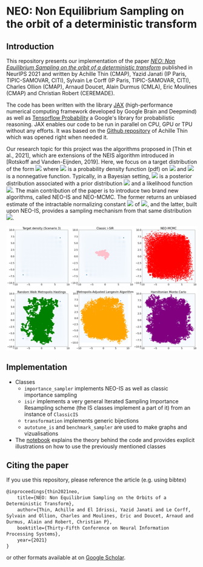 # NEO: Non Equilibrium Sampling on the orbit of a deterministic transform

## Introduction

This repository presents our implementation of the paper [*NEO: Non Equilibrium Sampling on the orbit of a deterministic transform*](https://arxiv.org/abs/2103.10943) published in NeurIPS 2021 and written by Achille Thin (CMAP), Yazid Janati (IP Paris, TIPIC-SAMOVAR, CITI), Sylvain Le Corff (IP Paris, TIPIC-SAMOVAR, CITI), Charles Ollion (CMAP), Arnaud Doucet, Alain Durmus (CMLA), Eric Moulines (CMAP) and Christian Robert (CEREMADE).

The code has been written with the library [JAX](https://deepmind.com/blog/article/using-jax-to-accelerate-our-research) (high-performance numerical computing framework developed by Google Brain and Deepmind) as well as [Tensorflow Probability](https://www.tensorflow.org/probability) a Google's library for probabilistic reasoning. JAX enables our code to be run in parallel on CPU, GPU or TPU without any efforts. It was based on the [Github repository](https://github.com/Achillethin/NEO_non_equilibrium_sampling) of Achille Thin which was opened right when needed it.

Our research topic for this project was the algorithms proposed in [Thin et al., 2021], which are extensions of the NEIS algorithm introduced in [Rotskoff and Vanden-Eijnden, 2019]. Here, we focus on a target distribution of the form <img src="https://render.githubusercontent.com/render/math?math=\pi(x) \propto \rho(x)L(x)"/> where <img src="https://render.githubusercontent.com/render/math?math=\rho"/> is a probability density function (pdf) on <img src="https://render.githubusercontent.com/render/math?math=\mathbb{R}^d"/> and <img src="https://render.githubusercontent.com/render/math?math=L"/> is a nonnegative function. Typically, in a Bayesian setting, <img src="https://render.githubusercontent.com/render/math?math=\pi"/> is a posterior distribution associated with a prior distribution <img src="https://render.githubusercontent.com/render/math?math=\rho"/> and a likelihood function <img src="https://render.githubusercontent.com/render/math?math=L"/>. The main contribution of the paper is to introduce two brand new algorithms, called NEO-IS and NEO-MCMC. The former returns an unbiased estimate of the intractable normalizing constant <img src="https://render.githubusercontent.com/render/math?math=Z = \int p(x)L(x)dx"/> of <img src="https://render.githubusercontent.com/render/math?math=\pi"/>, and the latter, built upon NEO-IS, provides a sampling mechanism from that same distribution <img src="https://render.githubusercontent.com/render/math?math=\pi"/>.

![Example use of NEO-MCMC](res/example.png)

## Implementation

* Classes
  * `importance_sampler` implements NEO-IS as well as classic importance sampling
  * `isir` implements a very general Iterated Sampling Importance Resampling scheme (the IS classes implement a part of it) from an instance of `ClassicIS`
  * `transformation` implements generic bijections
  * `autotune_is` and `benchmark_sampler` are used to make graphs and vizualisations
* The [notebook](notebook/neo-notebook.ipynb) explains the theory behind the code and provides explicit illustrations on how to use the previously mentioned classes

## Citing the paper

If you use this repository, please reference the article (e.g. using bibtex)

```
@inproceedings{thin2021neo,
	title={NEO: Non Equilibrium Sampling on the Orbits of a Deterministic Transform},
	author={Thin, Achille and El Idrissi, Yazid Janati and Le Corff, Sylvain and Ollion, Charles and Moulines, Eric and Doucet, Arnaud and Durmus, Alain and Robert, Christian P},
	booktitle={Thirty-Fifth Conference on Neural Information Processing Systems},
	year={2021}
}
```

or other formats available at on [Google Scholar](https://scholar.google.com/scholar?hl=en&as_sdt=0%2C5&authuser=1&q=neo+non+equilibrium&btnG=&oq=neo+no#d=gs_cit&u=%2Fscholar%3Fq%3Dinfo%3AeV5WBKEHRfkJ%3Ascholar.google.com%2F%26output%3Dcite%26scirp%3D0%26hl%3Den%26authuser%3D1).
